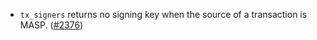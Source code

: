 - `tx_signers` returns no signing key when the source of a transaction is MASP.
  ([\#2376](https://github.com/anoma/namada/pull/2376))